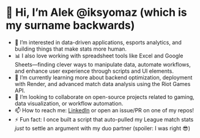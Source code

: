 # 👋 Hi, I’m Alek @iksyomaz (which is my surname backwards)

- 👀 I’m interested in data-driven applications, esports analytics, and building things that make stats more human.
- 📊 I also love working with spreadsheet tools like Excel and Google Sheets—finding clever ways to manipulate data, automate workflows, and enhance user experience through scripts and UI elements.
- 🌱 I’m currently learning more about backend optimization, deployment with Render, and advanced match data analysis using the Riot Games API.
- 💞️ I’m looking to collaborate on open-source projects related to gaming, data visualization, or workflow automation.
- 📫 How to reach me: [LinkedIn](https://www.linkedin.com/in/yourprofile) or open an issue/PR on one of my repos!
- ⚡ Fun fact: I once built a script that auto-pulled my League match stats *just* to settle an argument with my duo partner (spoiler: I was right 😎)
